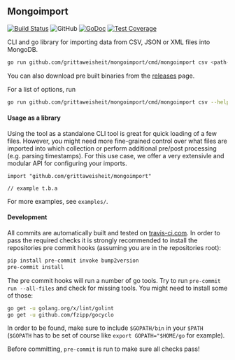 ## Mongoimport

[![Build Status](https://travis-ci.com/grittaweisheit/mongoimport.svg?branch=master)](https://travis-ci.com/grittaweisheit/mongoimport)
![GitHub](https://img.shields.io/github/license/grittaweisheit/mongoimport)
[![GoDoc](https://godoc.org/github.com/grittaweisheit/mongoimport?status.svg)](https://godoc.org/github.com/grittaweisheit/mongoimport)
[![Test Coverage](https://codecov.io/gh/grittaweisheit/mongoimport/branch/master/graph/badge.svg)](https://codecov.io/gh/grittaweisheit/mongoimport)

CLI and go library for importing data from CSV, JSON or XML files into MongoDB.

```bash
go run github.com/grittaweisheit/mongoimport/cmd/mongoimport csv <path-to-csv>
```
You can also download pre built binaries from the [releases](https://github.com/grittaweisheit/mongoimport/releases) page.

For a list of options, run
```bash
go run github.com/grittaweisheit/mongoimport/cmd/mongoimport csv --help
```

#### Usage as a library

Using the tool as a standalone CLI tool is great for quick loading of a few files. However, you might need more fine-grained control over what files are imported into which collection or perform additional pre/post processing (e.g. parsing timestamps). For this use case, we offer a very extensivle and modular API for configuring your imports.

```golang
import "github.com/grittaweisheit/mongoimport"

// example t.b.a
```

For more examples, see `examples/`.

#### Development

All commits are automatically built and tested on [travis-ci.com](https://travis-ci.com/grittaweisheit/mongoimport). In order to pass the required checks it is strongly recommended to install the repositories pre commit hooks (assuming you are in the repositories root):
```bash
pip install pre-commit invoke bump2version
pre-commit install
```

The pre commit hooks will run a number of go tools. Try to run `pre-commit run --all-files` and check for missing tools. You might need to install some of those:
```bash
go get -u golang.org/x/lint/golint
go get -u github.com/fzipp/gocyclo
```
In order to be found, make sure to include `$GOPATH/bin` in your `$PATH` (`$GOPATH` has to be set of course like `export GOPATH="$HOME/go` for example).

Before committing, `pre-commit` is run to make sure all checks pass!